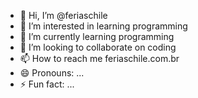 - 👋 Hi, I’m @feriaschile
- 👀 I’m interested in learning programming
- 🌱 I’m currently learning programming
- 💞️ I’m looking to collaborate on coding
- 📫 How to reach me feriaschile.com.br
- 😄 Pronouns: ...
- ⚡ Fun fact: ...

<!---
feriaschile/feriaschile is a ✨ special ✨ repository because its `README.md` (this file) appears on your GitHub profile.
You can click the Preview link to take a look at your changes.
--->
